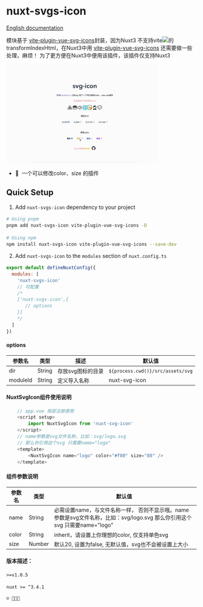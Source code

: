 <!--
Get your module up and running quickly.

Find and replace all on all files (CMD+SHIFT+F):
- Name: nuxt-svgs-icon
- Package name: nuxt-svgs-icon
- Description: Nuxt3 svg icon
-->

# nuxt-svgs-icon

[English documentation](README.en.md) 

模块基于 [vite-plugin-vue-svg-icons](https://github.com/335296558/vite-plugin-vue-svg-icons)封装，因为Nuxt3 不支持vite<img src="https://vitejs.dev/logo.svg" width="18px"></img>的transformIndexHtml，在Nuxt3中用 [vite-plugin-vue-svg-icons](https://github.com/335296558/vite-plugin-vue-svg-icons) 还需要做一些处理，麻烦！
为了更方便在Nuxt3中便用该插件，该插件仅支持Nuxt3

<img src="./playground/assets/demo_git_svgo.gif" width="400px"></img> 



<!-- Highlight some of the features your module provide here -->

- 🎃 &nbsp;一个可以修改color、size 的插件


## Quick Setup

1. Add `nuxt-svgs-icon` dependency to your project

```bash
# Using pnpm
pnpm add nuxt-svgs-icon vite-plugin-vue-svg-icons -D

# Using npm
npm install nuxt-svgs-icon vite-plugin-vue-svg-icons --save-dev
```

2. Add `nuxt-svgs-icon` to the `modules` section of `nuxt.config.ts`

```js
export default defineNuxtConfig({
  modules: [
    'nuxt-svgs-icon'
    // 可配置
    /*
    ['nuxt-svgs-icon',{
       // options
    }]
    */
  ]
})
```

#### options
| 参数名 | 类型 | 描述 | 默认值 |
| -------- | -------- | -------- | -------- |
|dir|String|存放svg图标的目录|`${process.cwd()}/src/assets/svg`|
|moduleId|String|定义导入名称|nuxt-svg-icon|

#### NuxtSvgIcon组件使用说明
```js
    // app.vue 局部注册使用
    <script setup>
        import NuxtSvgIcon from 'nuxt-svg-icon'
    </script>
    // name参数是svg文件名称，比如：svg/logo.svg
    // 那么你引用这个svg 只需要name="logo"
    <template>
        <NuxtSvgIcon name="logo" color="#f00" size="80" />
    </template>
```

#### 组件参数说明
| 参数名 | 类型 | 默认值 |
| -------- | -------- | -------- |
|name|String|必需设置name，与文件名称一样， 否则不显示哦。name参数是svg文件名称，比如：svg/logo.svg 那么你引用这个svg 只需要name="logo"|
|color|String| inherit，请设置上你理想的color, 仅支持单色svg|
|size|Number|默认20, 设置为false, 无默认值，svg也不会被设置上大小|
#### 版本描述：
    >=v1.0.5

    nuxt >= ^3.4.1

```
☺️ 🤪😋😘
```
